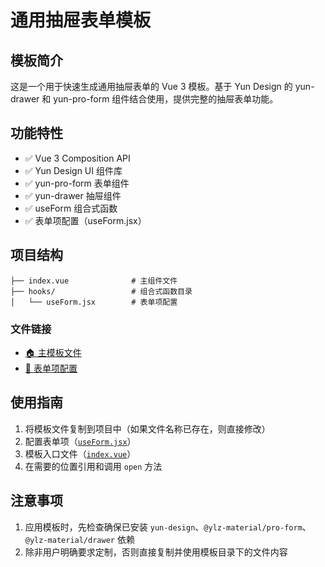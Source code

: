 # 通用抽屉表单模板

## 模板简介

这是一个用于快速生成通用抽屉表单的 Vue 3 模板。基于 Yun Design 的 yun-drawer 和 yun-pro-form 组件结合使用，提供完整的抽屉表单功能。

## 功能特性

- ✅ Vue 3 Composition API
- ✅ Yun Design UI 组件库
- ✅ yun-pro-form 表单组件
- ✅ yun-drawer 抽屉组件
- ✅ useForm 组合式函数
- ✅ 表单项配置（useForm.jsx）

## 项目结构

```
├── index.vue              # 主组件文件
├── hooks/                 # 组合式函数目录
│   └── useForm.jsx        # 表单项配置
```

### 文件链接

- [🏠 主模板文件](./index.vue)
- [📝 表单项配置](./hooks/useForm.jsx)

## 使用指南

1. 将模板文件复制到项目中（如果文件名称已存在，则直接修改）
2. 配置表单项（[`useForm.jsx`](./hooks/useForm.jsx)）
3. 模板入口文件（[`index.vue`](./index.vue)）
4. 在需要的位置引用和调用 `open` 方法

## 注意事项

1. 应用模板时，先检查确保已安装 `yun-design`、`@ylz-material/pro-form`、`@ylz-material/drawer` 依赖
2. 除非用户明确要求定制，否则直接复制并使用模板目录下的文件内容 